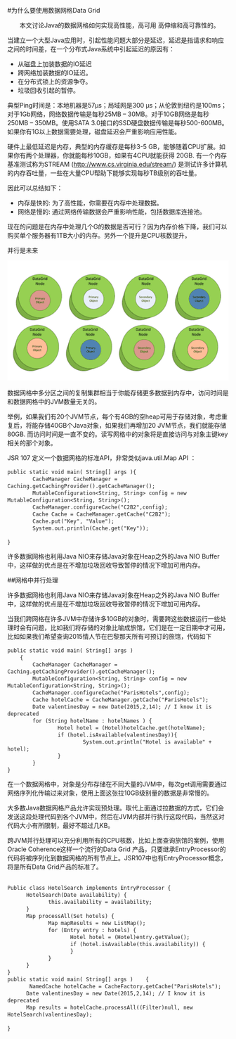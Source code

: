 #为什么要使用数据网格Data Grid

　　本文讨论Java的数据网格如何实现高性能，高可用 高伸缩和高可靠性的。

当建立一个大型Java应用时，引起性能问题大部分是延迟，延迟是指请求和响应之间的时间差，在一个分布式Java系统中引起延迟的原因有：

- 从磁盘上加装数据的IO延迟
- 跨网络加装数据的IO延迟。
- 在分布式锁上的资源争夺。
- 垃圾回收引起的暂停。

典型Ping时间是：本地机器是57µs；局域网是300 µs；从伦敦到纽约是100ms；对于1Gb网络，网络数据传输是每秒25MB – 30MB。对于10GB网络是每秒250MB – 350MB。使用SATA 3.0接口的SSD硬盘数据传输是每秒500-600MB。如果你有1G以上数据需要处理，磁盘延迟会严重影响应用性能。

硬件上最低延迟是内存，典型的内存缓存是每秒3-5 GB，能够随着CPU扩展。如果你有两个处理器，你就能每秒10GB，如果有4CPU就能获得 20GB. 有一个内存基准测试称为STREAM (http://www.cs.virginia.edu/stream/) 是测试许多计算机的内存吞吐量，一些在大量CPU帮助下能够实现每秒TB级别的吞吐量。

因此可以总结如下：

- 内存是快的: 为了高性能，你需要在内存中处理数据。
- 网络是慢的: 通过网络传输数据会严重影响性能，包括数据库连接池。

现在的问题是在内存中处理几个G的数据是否可行？因为内存价格下降，我们可以购买单个服务器有1TB大小的内存。另外一个提升是CPU核数提升，

并行是未来

![](images/20/data-grid.png)

数据网格中多分区之间的复制集群相当于你能存储更多数据到内存中，访问时间是和数据网格中的JVM数量无关的。

举例，如果我们有20个JVM节点，每个有4GB的空heap可用于存储对象，考虑重复后，将能存储40GB个Java对象，如果我们再增加20 JVM节点，我们就能存储80GB. 而访问时间是一直不变的。读写网格中的对象将是直接访问与对象主键key相关的那个对象。

JSR 107 定义一个数据网格的标准API，非常类似java.util.Map API ：


```
public static void main( String[] args ){
        CacheManager CacheManager = Caching.getCachingProvider().getCacheManager();
        MutableConfiguration<String, String> config = new MutableConfiguration<String, String>();
        CacheManager.configureCache("C2B2",config);
        Cache Cache = CacheManager.getCache("C2B2");
        Cache.put("Key", "Value");
        System.out.println(Cache.get("Key"));
    
}

```

许多数据网格也利用Java NIO来存储Java对象在Heap之外的Java NIO Buffer中，这样做的优点是在不增加垃圾回收导致暂停的情况下增加可用内存。

##网格中并行处理

许多数据网格也利用Java NIO来存储Java对象在Heap之外的Java NIO Buffer中，这样做的优点是在不增加垃圾回收导致暂停的情况下增加可用内存。

当我们跨网格在许多JVM中存储许多10GB的对象时，需要跨这些数据运行一些处理时会有问题，比如我们将存储的对象比喻成旅馆，它们是在一定日期中才可用，比如如果我们希望查询2015情人节在巴黎那天所有可预订的旅馆，代码如下

```
public static void main( String[] args )
    {
        CacheManager CacheManager = Caching.getCachingProvider().getCacheManager();
        MutableConfiguration<String, String> config = new MutableConfiguration<String, String>();
        CacheManager.configureCache("ParisHotels",config);
        Cache hotelCache = CacheManager.getCache("ParisHotels");
        Date valentinesDay = new Date(2015,2,14); // I know it is deprecated
        for (String hotelName : hotelNames ) {
                Hotel hotel = (Hotel)hotelCache.get(hotelName);
                if (hotel.isAvailable(valentinesDay)){
                        System.out.println("Hotel is available" + hotel);
                }
        }
}

```
在一个数据网格中，对象是分布存储在不同大量的JVM中，每次get调用需要通过网络序列化传输过来对象，使用上面这张拉10GB级别量的数据是非常慢的。

大多数Java数据网格产品允许实现预处理。取代上面通过拉数据的方式，它们会发送这段处理代码到各个JVM中，然后在JVM内部并行执行这段代码，当然这对代码大小有所限制，最好不超过几KB。

跨JVM并行处理可以充分利用所有的CPU核数，比如上面查询旅馆的案例，使用Oracle Coherence这样一个流行的Data Grid 产品，只要继承EntryProcessor的代码将被序列化到数据网格的所有节点上。JSR107中也有EntryProcessor概念，将是所有Data Grid产品的标准了。

 ```
 
 Public class HotelSearch implements EntryProcessor {
       HotelSearch(Date availability) {
              this.availability = availability;
       }
       Map processAll(Set hotels) {
              Map mapResults = new ListMap();
              for (Entry entry : hotels) {
                     Hotel hotel = (Hotel)entry.getValue();
                     if (hotel.isAvailable(this.availability)) {
                     }       
              }
       }
}
public static void main( String[] args )    {
        NamedCache hotelCache = CacheFactory.getCache("ParisHotels");
       Date valentinesDay = new Date(2015,2,14); // I know it is deprecated
       Map results = hotelCache.processAll((Filter)null, new HotelSearch(valentinesDay);

}

 
 ```